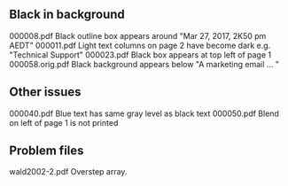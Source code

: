 Black in background
-------------------
000008.pdf Black outline box appears around "Mar 27, 2017, 2K50 pm AEDT"
000011.pdf Light text columns on page 2 have become dark e.g. "Technical Support"
000023.pdf Black box appears at top left of page 1
000058.orig.pdf  Black background appears below "A marketing email ... "

Other issues
------------
000040.pdf Blue text has same gray level as black text
000050.pdf Blend on left of page 1 is not printed


Problem files
-------------
wald2002-2.pdf  Overstep array.
